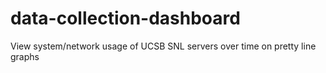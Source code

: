 # data-collection-dashboard
View system/network usage of UCSB SNL servers over time on pretty line graphs
